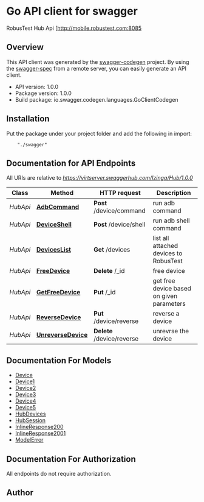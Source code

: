 # Go API client for swagger

RobusTest Hub Api [http://mobile.robustest.com:8085 

## Overview
This API client was generated by the [swagger-codegen](https://github.com/swagger-api/swagger-codegen) project.  By using the [swagger-spec](https://github.com/swagger-api/swagger-spec) from a remote server, you can easily generate an API client.

- API version: 1.0.0
- Package version: 1.0.0
- Build package: io.swagger.codegen.languages.GoClientCodegen

## Installation
Put the package under your project folder and add the following in import:
```
    "./swagger"
```

## Documentation for API Endpoints

All URIs are relative to *https://virtserver.swaggerhub.com/Izinga/Hub/1.0.0*

Class | Method | HTTP request | Description
------------ | ------------- | ------------- | -------------
*HubApi* | [**AdbCommand**](docs/HubApi.md#adbcommand) | **Post** /device/command | run adb  command
*HubApi* | [**DeviceShell**](docs/HubApi.md#deviceshell) | **Post** /device/shell | run adb shell command
*HubApi* | [**DevicesList**](docs/HubApi.md#deviceslist) | **Get** /devices | list all attached devices to RobusTest
*HubApi* | [**FreeDevice**](docs/HubApi.md#freedevice) | **Delete** /_id | free device
*HubApi* | [**GetFreeDevice**](docs/HubApi.md#getfreedevice) | **Put** /_id | get free device based on given parameters
*HubApi* | [**ReverseDevice**](docs/HubApi.md#reversedevice) | **Put** /device/reverse | reverse a device
*HubApi* | [**UnreverseDevice**](docs/HubApi.md#unreversedevice) | **Delete** /device/reverse | unrevrse the device


## Documentation For Models

 - [Device](docs/Device.md)
 - [Device1](docs/Device1.md)
 - [Device2](docs/Device2.md)
 - [Device3](docs/Device3.md)
 - [Device4](docs/Device4.md)
 - [Device5](docs/Device5.md)
 - [HubDevices](docs/HubDevices.md)
 - [HubSession](docs/HubSession.md)
 - [InlineResponse200](docs/InlineResponse200.md)
 - [InlineResponse2001](docs/InlineResponse2001.md)
 - [ModelError](docs/ModelError.md)


## Documentation For Authorization

 All endpoints do not require authorization.


## Author




